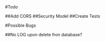 #Todo

##Add CORS
##Security Model
##Create Tests

#Possible Bugs

##No LOG upon delete fron database?
